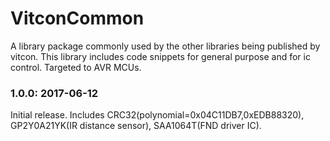 # VitconCommon
A library package commonly used by the other libraries being published by vitcon.
This library includes code snippets for general purpose and for ic control. Targeted to AVR MCUs.

### 1.0.0: 2017-06-12
Initial release. Includes CRC32(polynomial=0x04C11DB7,0xEDB88320), GP2Y0A21YK(IR distance sensor), SAA1064T(FND driver IC).
